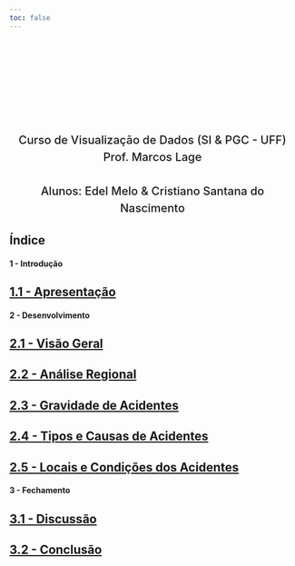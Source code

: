 ```yaml
---
toc: false
---
```


<style>
.hero {
    display: flex;
    flex-direction: column;
    align-items: center;
    font-family: var(--sans-serif);
    margin: 0rem 0 0rem;
    text-wrap: balance;
    text-align: center;
}

.hero h1 {
    margin: 2rem 0;
    max-width: none;
    font-size: 28px;
    font-weight: 400;
    line-height: 1.1;
    background: linear-gradient(30deg, var(--theme-foreground-focus), currentColor);
    -webkit-background-clip: text;
    -webkit-text-fill-color: transparent;
    background-clip: text;
}

.hero h2 {
    margin: 0;
    max-width: 34em;
    font-size: 20px;
    font-style: initial;
    font-weight: 500;
    line-height: 1.5;
    color: var(--theme-foreground-muted);
}

@media (min-width: 640px) {
    .hero h1 {
        font-size: 90px;
    }
}

p { max-width: none; }
>

</style>

<div class="hero">
    <h1>Trabalho</h1>
    <h2>Curso de Visualização de Dados (SI & PGC - UFF)<br>Prof. Marcos Lage</h2>
     <h2><br>Alunos: Edel Melo & Cristiano Santana do Nascimento</h2>
</div>

## Índice
<div class="grid grid-cols-3">
<span class="card"><h4>1 - Introdução<br></h4>
    <div class="card" flex>
        <h2><a href="1-Apresentacao">1.1 - Apresentação</a></h2>
    </div>
</span>
<span class="card"><h4>2 - Desenvolvimento<br></h4>
    <div class="card" >
        <h2><a href="2.1-Visao_geral">2.1 - Visão Geral</a></h2>
    </div>
    <div class="card" >
        <h2><a href="2.2-Analise_regional">2.2 - Análise Regional</a></h2>
    </div>
    <div class="card" >
        <h2><a href="2.3-Gravidade de Acidentes">2.3 - Gravidade de Acidentes</a></h2>
    </div>
    <div class="card" >
        <h2><a href="2.4-Tipos_e_causas_de_acidentes">2.4 - Tipos e Causas de Acidentes</a></h2>
    </div>
    <div class="card" >
        <h2><a href="2.5-Locais_e_condicoes_dos_acidentes">2.5 - Locais e Condições dos Acidentes</a></h2>
    </div>
</span>
<span class="card"><h4>3 - Fechamento<br></h4>
    <div class="card">
        <h2><a href="5- Discussao">3.1 - Discussão</a></h2>
    </div>
    <div class="card" >
        <h2><a href="6-Conclusao">3.2 - Conclusão</a></h2>
    </div>
</span>
</div>
